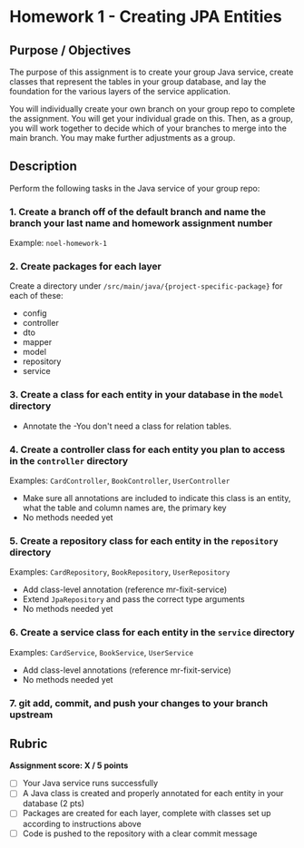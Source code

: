 # Homework 1 - Creating JPA Entities

## Purpose / Objectives

The purpose of this assignment is to create your group Java service, create classes that represent the tables in your group database, and lay the foundation for the various layers of the service application.

You will individually create your own branch on your group repo to complete the assignment. You will get your individual grade on this. Then, as a group, you will work together to decide which of your branches to merge into the main branch. You may make further adjustments as a group.

## Description

Perform the following tasks in the Java service of your group repo:

### 1. Create a branch off of the default branch and name the branch your last name and homework assignment number

Example: `noel-homework-1`

### 2. Create packages for each layer

Create a directory under `/src/main/java/{project-specific-package}` for each of these:
- config
- controller
- dto
- mapper
- model
- repository
- service

### 3. Create a class for each entity in your database in the `model` directory
- Annotate the
  -You don't need a class for relation tables.

### 4. Create a controller class for each entity you plan to access in the `controller` directory

Examples: `CardController`, `BookController`, `UserController`
- Make sure all annotations are included to indicate this class is an entity, what the table and column names are, the primary key
- No methods needed yet

### 5. Create a repository class for each entity in the `repository` directory

Examples: `CardRepository`, `BookRepository`, `UserRepository`
- Add class-level annotation (reference mr-fixit-service)
- Extend `JpaRepository` and pass the correct type arguments
- No methods needed yet

### 6. Create a service class for each entity in the `service` directory

Examples: `CardService`, `BookService`, `UserService`
- Add class-level annotations (reference mr-fixit-service)
- No methods needed yet

### 7. git add, commit, and push your changes to your branch upstream

## Rubric

**Assignment score: X / 5 points**

- [ ] Your Java service runs successfully
- [ ] A Java class is created and properly annotated for each entity in your database (2 pts)
- [ ] Packages are created for each layer, complete with classes set up according to instructions above
- [ ] Code is pushed to the repository with a clear commit message

